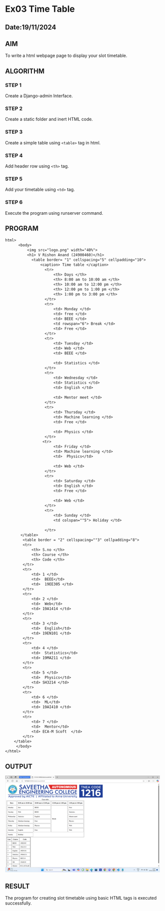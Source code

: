 # Ex03 Time Table
## Date:19/11/2024

## AIM
To write a html webpage page to display your slot timetable.

## ALGORITHM
### STEP 1
Create a Django-admin Interface.

### STEP 2
Create a static folder and inert HTML code.

### STEP 3
Create a simple table using ```<table>``` tag in html.

### STEP 4
Add header row using ```<th>``` tag.

### STEP 5
Add your timetable using ```<td>``` tag.

### STEP 6
Execute the program using runserver command.

## PROGRAM
```
html>
      <body>
          <img src="logo.png" width="40%">
          <h1> V Rishon Anand (24900460)</h1>
            <table border= "1" cellspacing="5" cellpadding="10">
                <caption> Time table </caption>
                  <tr>
                      <th> Days </th>
                      <th> 8:00 am to 10:00 am </th>
                      <th> 10:00 am to 12:00 pm </th>
                      <th> 12:00 pm to 1:00 pm </th>
                      <th> 1:00 pm to 3:00 pm </th>
                  </tr>
                  <tr>
                      <td> Monday </td> 
                      <td> free </td>
                      <td> BEEE </td>
                      <td rowspan="6"> Break </td>
                      <td> Free </td>
                  </tr>
                  <tr>
                      <td> Tuesday </td> 
                      <td> Web </td>
                      <td> BEEE </td>
                     
                      <td> Statistics </td>
                  </tr>
                  <tr>
                      <td> Wednesday </td> 
                      <td> Statistics </td>
                      <td> English </td>
                     
                      <td> Mentor meet </td>
                  </tr>
                  <tr>
                      <td> Thursday </td> 
                      <td> Machine learning </td>
                      <td> Free </td>
                      
                      <td> Physics </td>
                  </tr>
                 <tr>
                      <td> Friday </td> 
                      <td> Machine learning </td>
                      <td>  Physics</td>
                      
                      <td> Web </td>
                  </tr>
                  <tr>
                      <td> Saturday </td> 
                      <td> English </td>
                      <td> Free </td>
                      	
                      <td> Web </td>
                  </tr>
                  <tr>
                      <td> Sunday </td> 
                      <td colspan=""5"> Holiday </td>
                      
                  </tr>
       </table>           
        <table border = "2" cellspacing=""3" cellpadding="8">
        <tr>         
            <th> S.no </th>
            <th> Course </th>
            <th> Code </th>      
        </tr>
        <tr>         
            <td> 1 </td>
            <td>  BEEE</td>
            <td>  19EE305 </td>      
        </tr>
        <tr>         
            <td> 2 </td>
            <td>  Web</td>
            <td> 19A1414 </td>      
        </tr>
        <tr>         
            <td> 3 </td>
            <td>  English</td>
            <td> 19EN101 </td>      
        </tr>
        <tr>         
            <td> 4 </td>
            <td>  Statistics</td>
            <td> 19MA211 </td>      
        </tr>
        <tr>         
            <td> 5 </td>
            <td>  Physics</td>
            <td> SH3214 </td>      
        </tr>
        <tr>         
            <td> 6 </td>
            <td>  ML</td>
            <td> 19AI410 </td>      
        </tr>
        <tr>         
            <td> 7 </td>
            <td>  Mentor</td>
            <td> ECA-M Scoft  </td>      
        </tr>
    </table>
     </body>
</html>
```
## OUTPUT
![alt text](<Screenshot 2024-11-19 210726.png>)

## RESULT
The program for creating slot timetable using basic HTML tags is executed successfully.
